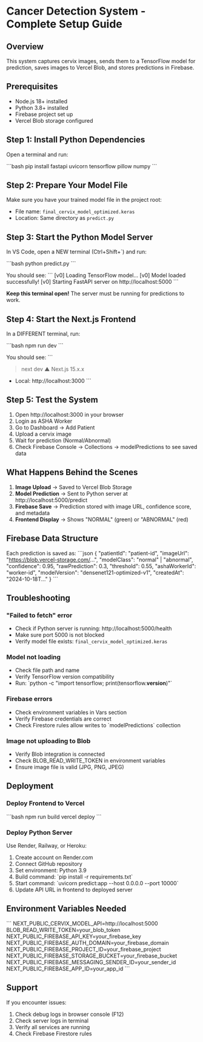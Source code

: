 # Cancer Detection System - Complete Setup Guide

## Overview
This system captures cervix images, sends them to a TensorFlow model for prediction, saves images to Vercel Blob, and stores predictions in Firebase.

## Prerequisites
- Node.js 18+ installed
- Python 3.8+ installed
- Firebase project set up
- Vercel Blob storage configured

## Step 1: Install Python Dependencies

Open a terminal and run:

\`\`\`bash
pip install fastapi uvicorn tensorflow pillow numpy
\`\`\`

## Step 2: Prepare Your Model File

Make sure you have your trained model file in the project root:
- File name: `final_cervix_model_optimized.keras`
- Location: Same directory as `predict.py`

## Step 3: Start the Python Model Server

In VS Code, open a NEW terminal (Ctrl+Shift+`) and run:

\`\`\`bash
python predict.py
\`\`\`

You should see:
\`\`\`
[v0] Loading TensorFlow model...
[v0] Model loaded successfully!
[v0] Starting FastAPI server on http://localhost:5000
\`\`\`

**Keep this terminal open!** The server must be running for predictions to work.

## Step 4: Start the Next.js Frontend

In a DIFFERENT terminal, run:

\`\`\`bash
npm run dev
\`\`\`

You should see:
\`\`\`
> next dev
  ▲ Next.js 15.x.x
  - Local:        http://localhost:3000
\`\`\`

## Step 5: Test the System

1. Open http://localhost:3000 in your browser
2. Login as ASHA Worker
3. Go to Dashboard → Add Patient
4. Upload a cervix image
5. Wait for prediction (Normal/Abnormal)
6. Check Firebase Console → Collections → modelPredictions to see saved data

## What Happens Behind the Scenes

1. **Image Upload** → Saved to Vercel Blob Storage
2. **Model Prediction** → Sent to Python server at http://localhost:5000/predict
3. **Firebase Save** → Prediction stored with image URL, confidence score, and metadata
4. **Frontend Display** → Shows "NORMAL" (green) or "ABNORMAL" (red)

## Firebase Data Structure

Each prediction is saved as:
\`\`\`json
{
  "patientId": "patient-id",
  "imageUrl": "https://blob.vercel-storage.com/...",
  "modelClass": "normal" | "abnormal",
  "confidence": 0.95,
  "rawPrediction": 0.3,
  "threshold": 0.55,
  "ashaWorkerId": "worker-id",
  "modelVersion": "densenet121-optimized-v1",
  "createdAt": "2024-10-18T..."
}
\`\`\`

## Troubleshooting

### "Failed to fetch" error
- Check if Python server is running: http://localhost:5000/health
- Make sure port 5000 is not blocked
- Verify model file exists: `final_cervix_model_optimized.keras`

### Model not loading
- Check file path and name
- Verify TensorFlow version compatibility
- Run: \`python -c "import tensorflow; print(tensorflow.__version__)"\`

### Firebase errors
- Check environment variables in Vars section
- Verify Firebase credentials are correct
- Check Firestore rules allow writes to \`modelPredictions\` collection

### Image not uploading to Blob
- Verify Blob integration is connected
- Check BLOB_READ_WRITE_TOKEN in environment variables
- Ensure image file is valid (JPG, PNG, JPEG)

## Deployment

### Deploy Frontend to Vercel
\`\`\`bash
npm run build
vercel deploy
\`\`\`

### Deploy Python Server
Use Render, Railway, or Heroku:
1. Create account on Render.com
2. Connect GitHub repository
3. Set environment: Python 3.9
4. Build command: \`pip install -r requirements.txt\`
5. Start command: \`uvicorn predict:app --host 0.0.0.0 --port 10000\`
6. Update API URL in frontend to deployed server

## Environment Variables Needed

\`\`\`
NEXT_PUBLIC_CERVIX_MODEL_API=http://localhost:5000
BLOB_READ_WRITE_TOKEN=your_blob_token
NEXT_PUBLIC_FIREBASE_API_KEY=your_firebase_key
NEXT_PUBLIC_FIREBASE_AUTH_DOMAIN=your_firebase_domain
NEXT_PUBLIC_FIREBASE_PROJECT_ID=your_firebase_project
NEXT_PUBLIC_FIREBASE_STORAGE_BUCKET=your_firebase_bucket
NEXT_PUBLIC_FIREBASE_MESSAGING_SENDER_ID=your_sender_id
NEXT_PUBLIC_FIREBASE_APP_ID=your_app_id
\`\`\`

## Support

If you encounter issues:
1. Check debug logs in browser console (F12)
2. Check server logs in terminal
3. Verify all services are running
4. Check Firebase Firestore rules
